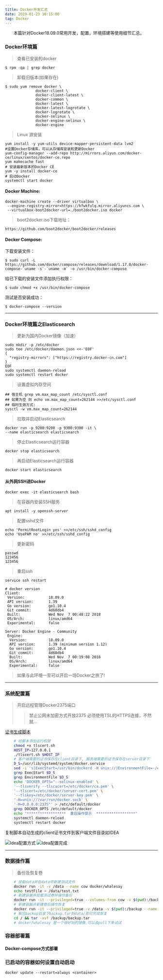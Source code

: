 ```yaml
---
title: Docker开发汇总
date: 2019-01-23 10:15:00
tag: Docker
---
```


　　本篇针对Docker18.09.0常用开发，配置，环境搭建等使用细节汇总。

### Docker环境篇

> 查看已安装的docker 

    $ rpm -qa | grep docker
    
> 卸载旧版本(如果存在)

    $ sudo yum remove docker \
                  docker-client \
                  docker-client-latest \
                  docker-common \
                  docker-latest \
                  docker-latest-logrotate \
                  docker-logrotate \
                  docker-selinux \
                  docker-engine-selinux \
                  docker-engine

> Linux 源安装

    yum install -y yum-utils device-mapper-persistent-data lvm2
    #设置Docker存储库，可以从存储库安装和更新Docker
    yum-config-manager --add-repo http://mirrors.aliyun.com/docker-ce/linux/centos/docker-ce.repo
    yum makecache fast
    # 安装最新版本的Docker CE
    yum -y install docker-ce
    # 启动Docker
    systemctl start docker
    
    
#### Docker Machine:

    docker-machine create --driver virtualbox \
     --engine-registry-mirror=https://kfwkfulq.mirror.aliyuncs.com \
     --virtualbox-boot2docker-url=./boot2docker.iso docker
    
>boot2docker.iso下载地址：

    https://github.com/boot2docker/boot2docker/releases

#### Docker Compose:

下载安装文件：

    $ sudo curl -L https://github.com/docker/compose/releases/download/1.17.0/docker-compose-`uname -s`-`uname -m` -o /usr/bin/docker-compose

给已下载的安装文件添加执行权限：

    $ sudo chmod +x /usr/bin/docker-compose

测试是否安装成功：

    $ docker-compose --version

---

### Docker环境篇之Elasticsearch

> 更新为国内Docker镜像（加速）

    sudo mkdir -p /etc/docker
    sudo tee /etc/docker/daemon.json <<-'EOF'
    {
      "registry-mirrors": ["https://registry.docker-cn.com"]
    }
    EOF
    sudo systemctl daemon-reload
    sudo systemctl restart docker

> 设置虚拟内存空间

    ## 宿主机 grep vm.max_map_count /etc/sysctl.conf
    ## 如果为空 则 echo vm.max_map_count=262144 >>/etc/sysctl.conf
    ## 临时生效方式:
    sysctl -w vm.max_map_count=262144

> 拉取并启动Elasticsearch

    docker run -p 9200:9200 -p 9300:9300 -it \
    --name elasticsearch elasticsearch

> 停止Elasticsearch运行容器

    docker stop elasticsearch

> 再启动Elasticsearch运行容器

    docker start elasticsearch

#### 从外网SSH进Docker

    docker exec -it elasticsearch bash

> 在容器内安装SSH服务
    
    apt install -y openssh-server
    
> 配置sshd文件
    
    echo 'PermitRootLogin yes' >>/etc/ssh/sshd_config
    echo 'UsePAM no' >>/etc/ssh/sshd_config
    
> 更新密码

    passwd
    123456
    123456
    
> 重启ssh

    service ssh restart
        
    # docker version
    Client:
     Version:           18.09.0
     API version:       1.39
     Go version:        go1.10.4
     Git commit:        4d60db4
     Built:             Wed Nov  7 00:48:22 2018
     OS/Arch:           linux/amd64
     Experimental:      false
    
    Server: Docker Engine - Community
     Engine:
      Version:          18.09.0
      API version:      1.39 (minimum version 1.12)
      Go version:       go1.10.4
      Git commit:       4d60db4
      Built:            Wed Nov  7 00:19:08 2018
      OS/Arch:          linux/amd64
      Experimental:     false
    
> 如果与此环境一至可以开启一场Docker之旅了!

---

### 系统配置篇

> 开启远程管理Docker2375端口
>>禁止公网未加密方式开放2375 
>>必须使用TSL的HTTPS连接，不然就...
    
   [证书生成脚本](http://adbyte.cn/files/tlscert.sh)
   
```bash
    # 给脚本添加运行权限
    chmod +x tlscert.sh
    HOST_IP=127.0.0.1
    ./tlscert.sh $HOST_IP
    # 客户端需要的证书保存在client目录下, 服务端需要的证书保存在server目录下
    D_S=/usr/lib/systemd/system/docker.service
    sed -i 's|ExecStart=/usr/bin/dockerd -H unix://|EnvironmentFile=-/etc/default/docker\nExecStart=/usr/bin/dockerd  -H unix:// $DOCKER_OPTS|' $D_S
    grep ExecStart $D_S
    grep EnvironmentFile $D_S
    echo 'DOCKER_OPTS="--selinux-enabled' \
    '--tlsverify --tlscacert=/etc/docker/ca.pem' \
    '--tlscert=/etc/docker/server-cert.pem' \
    '--tlskey=/etc/docker/server-key.pem' \
    '-H=unix:///var/run/docker.sock' \
    '-H=0.0.0.0:2375"' > /etc/default/docker
    grep DOCKER_OPTS /etc/default/docker
    echo "******************  重启操作提示  ******************"
    systemctl daemon-reload
    systemctl restart docker
```

复制脚本自动生成的client证书文件到客户端文件目录如IDEA

![Idea配置方式](/img/idea-docker-Api.png)
![Idea配置完成](/img/idea-dockerApi-pgsql.png)

---

### 数据操作篇

> 备份及恢复卷

```bash
    # 挂载data并在data中新建测试文件
    docker run -it -v /data --name cow docker/whalesay
    echo testFile > /data/test.txt
    # 新建容器并挂载测试卷并操作备份
    docker run -it --privileged=true --volumes-from cow -v $(pwd):/backup --name temp docker/whalesay tar cvf /backup/backup.tar /data
    # 新建容器并新建卷后操作恢复
    docker run -it --privileged=true -v /data -v $(pwd):/backup --name cow2 docker/whalesay
    # 解压backup目录下backup.tar到data/即可完成恢复
    cd / && tar -xvf /backup/backup.tar
    # docker/whalesay 是一个很好玩的镜像,可以去pull下来试试
```

### 容器部署篇

#### Docker-compose方式部署

### 已启动的容器如何设置自动启动
    
    docker update --restart=always <container>